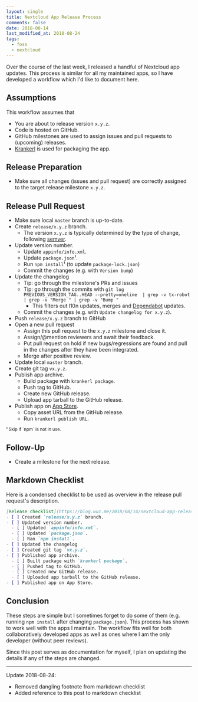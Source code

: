 ```yaml
---
layout: single
title: Nextcloud App Release Process
comments: false
date: 2018-08-14
last_modified_at: 2018-08-24
tags:
  - foss
  - nextcloud
---
```


Over the course of the last week, I released a handful of Nextcloud app updates.
This process is similar for all my maintained apps, so I have developed a
workflow which I'd like to document here.

## Assumptions

This workflow assumes that

* You are about to release version `x.y.z`.
* Code is hosted on GitHub.
* GitHub milestones are used to assign issues and pull requests to (upcoming) releases.
* [Krankerl](/2017/11/28/krankerl-nextcloud-app-mgmt.html) is used for packaging the app.

## Release Preparation

* Make sure all changes (issues and pull request) are correctly assigned
  to the target release milestone `x.y.z`.

## Release Pull Request

* Make sure local `master` branch is up-to-date.
* Create `release/x.y.z` branch.
  + The version `x.y.z` is typically determined by the type of change, following [semver](https://semver.org/).
* Update version number.
  + Update `appinfo/info.xml`.
  + Update `package.json`¹.
  + Run `npm install`¹ (to update `package-lock.json`)
  + Commit the changes (e.g. with `Version bump`)
* Update the changelog
  + Tip: go through the milestone's PRs and issues
  + Tip: go through the commits with ```git log PREVIOUS_VERSION_TAG..HEAD --pretty=oneline  | grep -v tx-robot | grep -v "Merge " | grep -v "Bump "```
    * This filters out l10n updates, merges and [Dependabot](https://dependabot.com/) updates.
  + Commit the changes (e.g. with `Update changelog for x.y.z`).
* Push `release/x.y.z` branch to GitHub
* Open a new pull request
  * Assign this pull request to the `x.y.z` milestone and close it.
  * Assign/@mention reviewers and await their feedback.
  * Put pull request on hold if new bugs/regressions are found and
    pull in the changes after they have been integrated.
  * Merge after positive review.
* Update local `master` branch.
* Create git tag `vx.y.z`.
* Publish app archive.
  * Build package with `krankerl package`.
  * Push tag to GitHub.
  * Create new GitHub release.
  * Upload app tarball to the GitHub release.
* Publish app on [App Store](https://apps.nextcloud.com).
  * Copy asset URL from the GitHub release.
  * Run `krankerl publish URL`.

<small>
¹ Skip if `npm` is not in use.
</small>

## Follow-Up

* Create a milestone for the next release.

## Markdown Checklist

Here is a condensed checklist to be used as overview in the release pull
request's description.

```markdown
[Release checklist](https://blog.wuc.me/2018/08/14/nextcloud-app-release-process.html):
- [ ] Created `release/x.y.z` branch.
- [ ] Updated version number.
  - [ ] Updated `appinfo/info.xml`.
  - [ ] Updated `package.json`.
  - [ ] Ran `npm install`.
- [ ] Updated the changelog
- [ ] Created git tag `vx.y.z`.
- [ ] Published app archive.
  - [ ] Built package with `krankerl package`.
  - [ ] Pushed tag to GitHub.
  - [ ] Created new GitHub release.
  - [ ] Uploaded app tarball to the GitHub release.
- [ ] Published app on App Store.
```

## Conclusion

These steps are simple but I sometimes forget to do some of them (e.g. running
`npm install` after changing `package.json`).
This process has shown to work well with the apps I maintain. The workflow
fits well for both collaboratively developed apps as well as ones where I am
the only developer (without peer reviews).

Since this post serves as documentation for myself, I plan on updating the
details if any of the steps are changed.

---

Update 2018-08-24:
* Removed dangling footnote from markdown checklist
* Added reference to this post to markdown checklist

